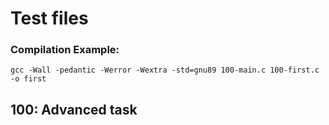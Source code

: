 # Test files
### Compilation Example:
```
gcc -Wall -pedantic -Werror -Wextra -std=gnu89 100-main.c 100-first.c -o first

```
## 100: Advanced task
